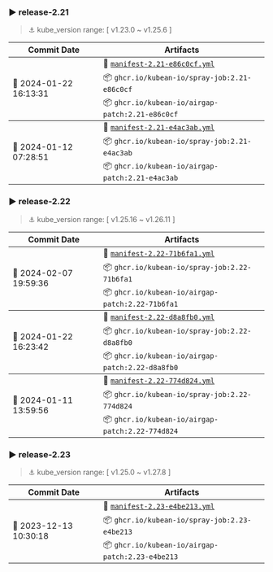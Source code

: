 

### ▶️ release-2.21
> ⚓ kube_version range: [ v1.23.0 ~ v1.25.6 ]

<table>
  <thead>
    <tr>
      <th>Commit Date</th>
      <th>Artifacts</th>
    </tr>
  </thead>
  
  <tbody>
      <tr>
        <td rowspan=3> 📅 2024-01-22 16:13:31 </td>
        <td rowspan=1>
           📝 <code><a href="https://raw.githubusercontent.com/kubean-io/kubean-manifest/main/manifests/manifest-2.21-e86c0cf.yml">manifest-2.21-e86c0cf.yml</a></code>
        </td>
      </tr>
      <tr>
        <td rowspan=1> 📦 <code>ghcr.io/kubean-io/spray-job:2.21-e86c0cf</code> </td>
      </tr>
      <tr>
        <td rowspan=1> 📦 <code>ghcr.io/kubean-io/airgap-patch:2.21-e86c0cf</code> </td>
      </tr>
  </tbody>
  
  <tbody>
      <tr>
        <td rowspan=3> 📅 2024-01-12 07:28:51 </td>
        <td rowspan=1>
           📝 <code><a href="https://raw.githubusercontent.com/kubean-io/kubean-manifest/main/manifests/manifest-2.21-e4ac3ab.yml">manifest-2.21-e4ac3ab.yml</a></code>
        </td>
      </tr>
      <tr>
        <td rowspan=1> 📦 <code>ghcr.io/kubean-io/spray-job:2.21-e4ac3ab</code> </td>
      </tr>
      <tr>
        <td rowspan=1> 📦 <code>ghcr.io/kubean-io/airgap-patch:2.21-e4ac3ab</code> </td>
      </tr>
  </tbody>
  
</table>

### ▶️ release-2.22
> ⚓ kube_version range: [ v1.25.16 ~ v1.26.11 ]

<table>
  <thead>
    <tr>
      <th>Commit Date</th>
      <th>Artifacts</th>
    </tr>
  </thead>
  
  <tbody>
      <tr>
        <td rowspan=3> 📅 2024-02-07 19:59:36 </td>
        <td rowspan=1>
           📝 <code><a href="https://raw.githubusercontent.com/kubean-io/kubean-manifest/main/manifests/manifest-2.22-71b6fa1.yml">manifest-2.22-71b6fa1.yml</a></code>
        </td>
      </tr>
      <tr>
        <td rowspan=1> 📦 <code>ghcr.io/kubean-io/spray-job:2.22-71b6fa1</code> </td>
      </tr>
      <tr>
        <td rowspan=1> 📦 <code>ghcr.io/kubean-io/airgap-patch:2.22-71b6fa1</code> </td>
      </tr>
  </tbody>
  
  <tbody>
      <tr>
        <td rowspan=3> 📅 2024-01-22 16:23:42 </td>
        <td rowspan=1>
           📝 <code><a href="https://raw.githubusercontent.com/kubean-io/kubean-manifest/main/manifests/manifest-2.22-d8a8fb0.yml">manifest-2.22-d8a8fb0.yml</a></code>
        </td>
      </tr>
      <tr>
        <td rowspan=1> 📦 <code>ghcr.io/kubean-io/spray-job:2.22-d8a8fb0</code> </td>
      </tr>
      <tr>
        <td rowspan=1> 📦 <code>ghcr.io/kubean-io/airgap-patch:2.22-d8a8fb0</code> </td>
      </tr>
  </tbody>
  
  <tbody>
      <tr>
        <td rowspan=3> 📅 2024-01-11 13:59:56 </td>
        <td rowspan=1>
           📝 <code><a href="https://raw.githubusercontent.com/kubean-io/kubean-manifest/main/manifests/manifest-2.22-774d824.yml">manifest-2.22-774d824.yml</a></code>
        </td>
      </tr>
      <tr>
        <td rowspan=1> 📦 <code>ghcr.io/kubean-io/spray-job:2.22-774d824</code> </td>
      </tr>
      <tr>
        <td rowspan=1> 📦 <code>ghcr.io/kubean-io/airgap-patch:2.22-774d824</code> </td>
      </tr>
  </tbody>
  
</table>

### ▶️ release-2.23
> ⚓ kube_version range: [ v1.25.0 ~ v1.27.8 ]

<table>
  <thead>
    <tr>
      <th>Commit Date</th>
      <th>Artifacts</th>
    </tr>
  </thead>
  
  <tbody>
      <tr>
        <td rowspan=3> 📅 2023-12-13 10:30:18 </td>
        <td rowspan=1>
           📝 <code><a href="https://raw.githubusercontent.com/kubean-io/kubean-manifest/main/manifests/manifest-2.23-e4be213.yml">manifest-2.23-e4be213.yml</a></code>
        </td>
      </tr>
      <tr>
        <td rowspan=1> 📦 <code>ghcr.io/kubean-io/spray-job:2.23-e4be213</code> </td>
      </tr>
      <tr>
        <td rowspan=1> 📦 <code>ghcr.io/kubean-io/airgap-patch:2.23-e4be213</code> </td>
      </tr>
  </tbody>
  
</table>
